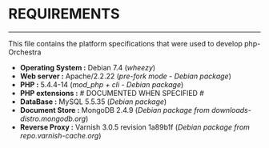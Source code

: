 # REQUIREMENTS #
----------

This file contains the platform specifications that were used to develop php-Orchestra

- **Operating System :** Debian 7.4 (*wheezy*)
- **Web server :** Apache/2.2.22 (*pre-fork mode - Debian package*)
- **PHP :** 5.4.4-14 (*mod_php + cli - Debian package*)
- **PHP extensions :** # DOCUMENTED WHEN SPECIFIED #
- **DataBase :** MySQL 5.5.35 (*Debian package*)
- **Document Store :** MongoDB 2.4.9 (*Debian package from downloads-distro.mongodb.org*)
- **Reverse Proxy :** Varnish 3.0.5 revision 1a89b1f (*Debian package from repo.varnish-cache.org*)
